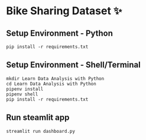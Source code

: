 # Bike Sharing Dataset ✨

## Setup Environment - Python
```
pip install -r requirements.txt
```

## Setup Environment - Shell/Terminal
```
mkdir Learn Data Analysis with Python
cd Learn Data Analysis with Python
pipenv install
pipenv shell
pip install -r requirements.txt
```

## Run steamlit app
```
streamlit run dashboard.py
```
